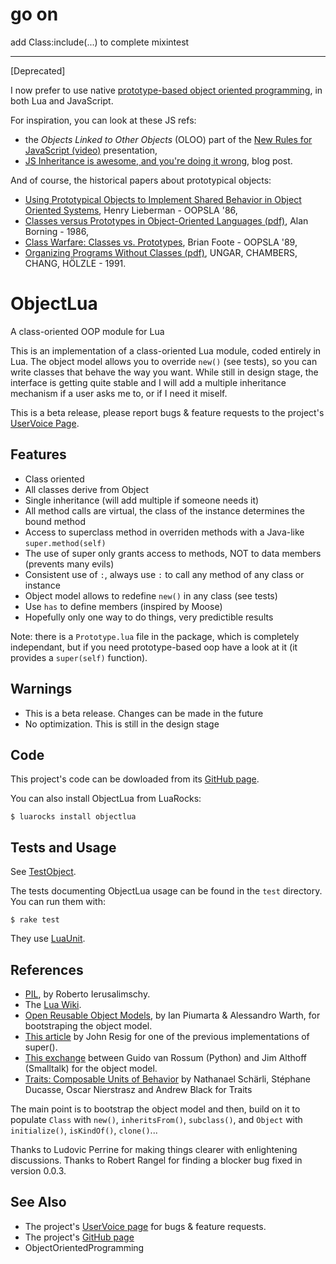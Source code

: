 go on
======
add Class:include(...) to complete mixintest


--------------------------

[Deprecated]

I now prefer to use native [prototype-based object oriented programming][pbp], in both Lua and JavaScript.

For inspiration, you can look at these JS refs:

- the _Objects Linked to Other Objects_ (OLOO) part of the [New Rules for JavaScript (video)][nrfjs] presentation,
- [JS Inheritance is awesome, and you're doing it wrong][ydiw], blog post.

And of course, the historical papers about prototypical objects:

- [Using Prototypical Objects to Implement Shared Behavior in Object Oriented Systems][upo], Henry Lieberman - OOPSLA '86,
- [Classes versus Prototypes in Object-Oriented Languages (pdf)][cvp], Alan Borning - 1986,
- [Class Warfare: Classes vs. Prototypes][cw], Brian Foote - OOPSLA '89,
- [Organizing Programs Without Classes (pdf)][opwc], UNGAR, CHAMBERS, CHANG, HÖLZLE - 1991.

[pbp]: https://en.wikipedia.org/wiki/Prototype-based_programming
[nrfjs]: https://www.youtube.com/watch?v=S4cvuuq3OKY
[ydiw]: https://coderwall.com/p/sd9lda

[upo]: http://web.media.mit.edu/~lieber/Lieberary/OOP/Delegation/Delegation.html
[cw]: http://www.laputan.org/reflection/warfare.html
[opwc]: https://cs.au.dk/~hosc/local/LaSC-4-3-pp223-242.pdf
[cvp]: http://bit.ly/1EESXU7
<!-- ftp://ftp.cs.washington.edu/pub/constraints/papers/fjcc-86.pdf -->

ObjectLua
=========


A class-oriented OOP module for Lua

This is an implementation of a class-oriented Lua module, coded entirely in Lua. The object model allows you to override `new()` (see tests), so you can write classes that behave the way you want. While still in design stage, the interface is getting quite stable and I will add a multiple inheritance mechanism if a user asks me to, or if I need it miself.

This is a beta release, please report bugs & feature requests to the project's [UserVoice Page][uv].



Features
--------

* Class oriented
* All classes derive from Object
* Single inheritance (will add multiple if someone needs it)
* All method calls are virtual, the class of the instance determines the bound method
* Access to superclass method in overriden methods with a Java-like `super.method(self)`
* The use of super only grants access to methods, NOT to data members (prevents many evils)
* Consistent use of `:`, always use `:` to call any method of any class or instance
* Object model allows to redefine `new()` in any class (see tests)
* Use `has` to define members (inspired by Moose)
* Hopefully only one way to do things, very predictible results

Note: there is a `Prototype.lua` file in the package, which is completely independant, but if you need prototype-based oop have a look at it (it provides a `super(self)` function).


Warnings
--------

* This is a beta release.  Changes can be made in the future
* No optimization.  This is still in the design stage


Code
----

This project's code can be dowloaded from its [GitHub page][gh].

You can also install ObjectLua from LuaRocks:

    $ luarocks install objectlua


Tests and Usage
---------------

See [TestObject](http://github.com/sroccaserra/object-lua/blob/master/test/TestObject.lua).

The tests documenting ObjectLua usage can be found in the `test` directory. You can run them with:

    $ rake test

They use [LuaUnit][lu].


References
----------

* [PIL][], by Roberto Ierusalimschy.
* The [Lua Wiki][lw].
* [Open Reusable Object Models](http://www.vpri.org/pdf/tr2006003a_objmod.pdf), by Ian Piumarta & Alessandro Warth, for bootstraping the object model.
* [This article](http://ejohn.org/blog/simple-javascript-inheritance/) by John Resig for one of the previous implementations of super().
* [This exchange](http://mail.python.org/pipermail/python-dev/2001-May/014508.html) between Guido van Rossum (Python) and Jim Althoff (Smalltalk) for the object model.
* [Traits: Composable Units of Behavior](http://www.iam.unibe.ch/~scg/Archive/Papers/Scha03aTraits.pdf) by Nathanael Schärli, Stéphane Ducasse, Oscar Nierstrasz and Andrew Black for Traits

The main point is to bootstrap the object model and then,
build on it to populate `Class` with `new()`, `inheritsFrom()`, `subclass()`,
and `Object` with `initialize()`, `isKindOf()`, `clone()`...

Thanks to Ludovic Perrine for making things clearer with enlightening discussions.
Thanks to Robert Rangel for finding a blocker bug fixed in version 0.0.3.


See Also
--------

* The project's [UserVoice page][uv] for bugs & feature requests.
* The project's [GitHub page][gh]
* ObjectOrientedProgramming

[uv]: http://sroccaserra.uservoice.com/pages/object_lua
[gh]: http://github.com/sroccaserra/object-lua
[lu]: http://luaforge.net/projects/luaunit/
[pil]: http://www.lua.org/pil/
[lw]: http://lua-users.org/wiki/
